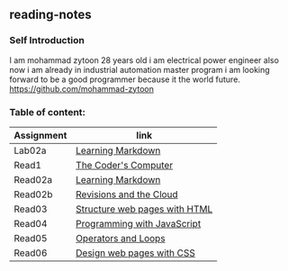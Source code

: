 ## reading-notes



### **Self Introduction**

I am mohammad zytoon 28 years old i am electrical power engineer also now i am already in industrial automation
master program i am looking forward to be a good programmer because it the world future.
https://github.com/mohammad-zytoon


### Table of content:

|Assignment              |                    link                   |
|----------------------- |-------------------------------------------|
|     Lab02a             |  [Learning Markdown](lab02a.md)           |                                        
|     Read1              |  [The Coder's Computer	](read1.md)      |
|     Read02a            |  [Learning Markdown](read02a.md)          |
|     Read02b            | [Revisions and the Cloud](read02b.md)     |
|     Read03             |[ Structure web pages with HTML](read03.md)|
|     Read04             |[ Programming with JavaScript](read04a.md) |
|     Read05             |[ Operators and Loops](read05.md)          |
|     Read06             |[ Design web pages with CSS](read06.md)    |
